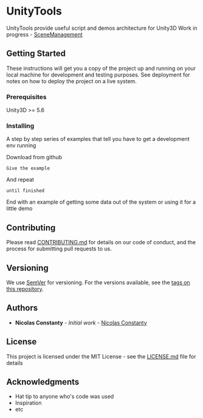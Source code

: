 # UnityTools

UnityTools provide useful script and demos architecture for Unity3D
Work in progress - [SceneManagement](https://github.com/Nicolas-Constanty/UnityTools/doc/SceneManagement.md)

## Getting Started

These instructions will get you a copy of the project up and running on your local machine for development and testing purposes. See deployment for notes on how to deploy the project on a live system.

### Prerequisites

Unity3D >= 5.6

### Installing

A step by step series of examples that tell you have to get a development env running

Download from github

```
Give the example
```

And repeat

```
until finished
```

End with an example of getting some data out of the system or using it for a little demo

## Contributing

Please read [CONTRIBUTING.md](https://gist.github.com/PurpleBooth/b24679402957c63ec426) for details on our code of conduct, and the process for submitting pull requests to us.

## Versioning

We use [SemVer](http://semver.org/) for versioning. For the versions available, see the [tags on this repository](https://github.com/your/project/tags).

## Authors

* **Nicolas Constanty** - *Initial work* - [Nicolas Constanty](https://github.com/Nicolas-Constanty)

## License

This project is licensed under the MIT License - see the [LICENSE.md](LICENSE.md) file for details

## Acknowledgments

* Hat tip to anyone who's code was used
* Inspiration
* etc
